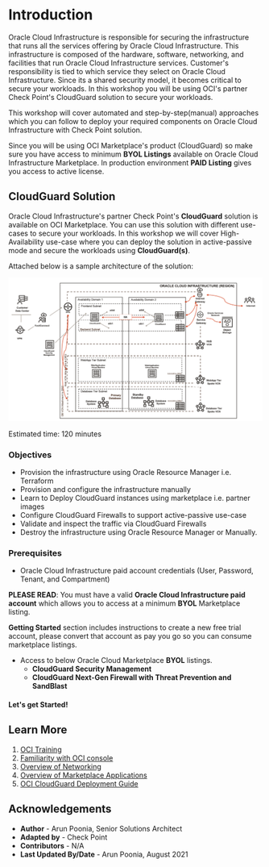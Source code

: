 # Introduction

Oracle Cloud Infrastructure is responsible for securing the infrastructure that runs all the services offering by Oracle Cloud Infrastructure. This infrastructure is composed of the hardware, software, networking, and facilities that run Oracle Cloud Infrastructure services. Customer's responsibility is tied to which service they select on Oracle Cloud Infrastructure. Since its a shared security model, it becomes critical to secure your workloads. In this workshop you will be using OCI's partner Check Point's CloudGuard solution to secure your workloads.

This workshop will cover automated and step-by-step(manual) approaches which you can follow to deploy your required components on Oracle Cloud Infrastructure with Check Point solution.

Since you will be using OCI Marketplace's product (CloudGuard) so make sure you have access to minimum **BYOL Listings** available on Oracle Cloud Infrastructure Marketplace. In production environment **PAID Listing** gives you access to active license.

## CloudGuard Solution

Oracle Cloud Infrastructure's partner Check Point's **CloudGuard** solution is available on OCI Marketplace. You can use this solution with different use-cases to secure your workloads. In this workshop we will cover High-Availability use-case where you can deploy the solution in active-passive mode and secure the workloads using **CloudGuard(s)**.

Attached below is a sample architecture of the solution:

   ![](../common/images/arch.png " ")

Estimated time: 120 minutes

### Objectives

   - Provision the infrastructure using Oracle Resource Manager i.e. Terraform
   - Provision and configure the infrastructure manually
   - Learn to Deploy CloudGuard instances using marketplace i.e. partner images
   - Configure CloudGuard Firewalls to support active-passive use-case
   - Validate and inspect the traffic via CloudGuard Firewalls
   - Destroy the infrastructure using Oracle Resource Manager or Manually.

### Prerequisites

   - Oracle Cloud Infrastructure paid account credentials (User, Password, Tenant, and Compartment)

   **PLEASE READ**: You must have a valid **Oracle Cloud Infrastructure paid account** which allows you to access at a minimum **BYOL** Marketplace listing.

   **Getting Started** section includes instructions to create a new free trial account, please convert that account as pay you go so you can consume marketplace listings.

   - Access to below Oracle Cloud Marketplace **BYOL** listings.
      - **CloudGuard Security Management**
      - **CloudGuard Next-Gen Firewall with Threat Prevention and SandBlast**

#### Let's get Started!

## Learn More

1. [OCI Training](https://www.oracle.com/cloud/iaas/training/)
2. [Familiarity with OCI console](https://docs.us-phoenix-1.oraclecloud.com/Content/GSG/Concepts/console.htm)
3. [Overview of Networking](https://docs.us-phoenix-1.oraclecloud.com/Content/Network/Concepts/overview.htm)
4. [Overview of Marketplace Applications](https://docs.oracle.com/en-us/iaas/Content/Marketplace/Concepts/marketoverview.htm)
5. [OCI CloudGuard Deployment Guide](https://supportcenter.checkpoint.com/supportcenter/portal?eventSubmit_doGoviewsolutiondetails=&solutionid=sk142872)

## Acknowledgements

- **Author** - Arun Poonia, Senior Solutions Architect
- **Adapted by** - Check Point
- **Contributors** - N/A
- **Last Updated By/Date** - Arun Poonia, August 2021
